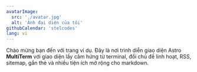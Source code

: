 ```yaml
---
avatarImage:
  src: './avatar.jpg'
  alt: 'Ảnh đại diện của tôi'
githubCalendar: 'stelcodes'
lang: vi
---
```


Chào mừng bạn đến với trang ví dụ. Đây là nơi trình diễn giao diện Astro **MultiTerm** với giao diện lấy cảm hứng từ terminal, đổi chủ đề linh hoạt, RSS, sitemap, gắn thẻ và nhiều tiện ích mở rộng cho markdown.
